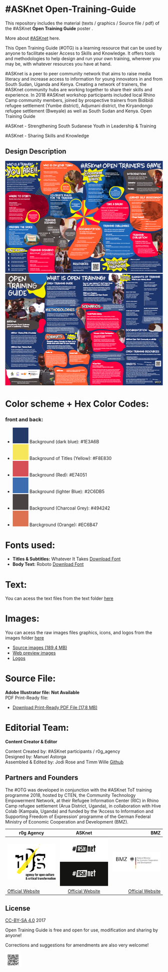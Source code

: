 # #ASKnet Open-Training-Guide

This repository includes the material (texts / graphics / Source file / pdf) of the #ASKnet __Open Training Guide__ poster .

More about [#ASKnet](https://www.asknet.community/) here.

This Open Training Guide (#OTG) is a learning resource that can be used by anyone to facilitate easier Access to Skills and Knowledge. It offers tools and methodologies to help design and run your own training, wherever you may be, with whatever resources you have at hand.


\#ASKnet is a peer to peer community network that aims to raise media literacy and increase access to information for young innovators in and from South Sudan, Uganda and Kenya. Creating a network of trainers, the #ASKnet community hubs are working together to share their skills and experience. In 2018 #ASKnet workshop participants included local Rhino Camp community members, joined by prospective trainers from Bidibidi refugee settlement (Yumbe district), Adjumani district, the Kiryandongo refugee settlement (Bweyale) as well as South Sudan and Kenya.
Open Training Guide

\#ASKnet - Strengthening South Sudanese Youth in Leadership &amp; Training

\#ASKnet - Sharing Skills and Knowledge

## Design Description


![Open Training Guide front page](Open-Training-Guide-front.png)
![Open Training Guide back page](Open-Training-Guide-back.png)


# **Color scheme + Hex Color Codes:**

###  front and back:

* ![#1E3A6B](color-codes/1E3A6B.png) Background (dark blue): #1E3A6B
* ![#F8E830](color-codes/F8E830.png) Background of Titles (Yellow): #F8E830
* ![#E74051](color-codes/E74051.png) Background (Red): #E74051
* ![#2C6DB5](color-codes/2C6DB5.png) Background (lighter Blue): #2C6DB5
* ![#494242](color-codes/494242.png) Background (Charcoal Grey): #494242
* ![#EC6B47](color-codes/EC6B47.png) Barckground (Orange): #EC6B47


# **Fonts used:**

* **Titles & Subtitles:** Whatever It Takes [Download Font](https://www.dafont.com/whatever-it-takes.font)
* **Body Text:**  Roboto [Download Font](https://www.1001freefonts.com/roboto.font)

# **Text:**

You can acess the text files from the text folder [here](https://github.com/opencultureagency/Open-Training-Guide/tree/master/text)


# **Images:**

You can acess the raw images files graphics, icons, and logos from the images folder [here](https://github.com/opencultureagency/Open-Training-Guide/tree/master/images)

* [Source images (189,4 MB)](https://github.com/opencultureagency/Open-Training-Guide/tree/master/src-img)
* [Web preview images](https://github.com/opencultureagency/Open-Training-Guide/tree/master/web-img)
* [Logos](https://github.com/opencultureagency/Open-Training-Guide/tree/master/images/logos)

# **Source File:**

**Adobe Illustrator file: Not Available**  
PDF Print-Ready file:
* [Download Print-Ready PDF File (17,8 MB)](https://github.com/opencultureagency/Open-Training-Guide/blob/master/OTG-Print-ready.pdf)

# **Editorial Team:**
**Content Creator & Editor**

Content Created by: #ASKnet participants / r0g_agency  
Designed by: Manuel Astorga  
Assembled & Edited by: Jodi Rose and
Timm Wille [Github](https://github.com/timmwille/)

## Partners and Founders

The #OTG was developed in conjunction with the #ASKnet ToT training programme 2018, hosted by CTEN, the Community Technology Empowerment Network, at their Refugee Information Center (RIC) in Rhino Camp refugee settlement (Arua District, Uganda), in collaboration with Hive Colab (Kampala, Uganda) and funded by the ‘Access to Information and Supporting Freedom of Expression’ programme of the German Federal Ministry of Economic Cooperation and Development (BMZ).


| r0g Agency |      ASKnet      |  BMZ |
|----------|:-------------:|------:|
| [![r0g Logo](images/logos/r0g-logo-new-2021.png)](https://openculture.agency/)| [![#ASKnet Logo](images/logos/asknet-logo.png)](https://github.com/ASKnet-Open-Training)| [![#ASKnet Logo](images/logos/bmz-logo.png)](https://www.bmz.de/en/) |
| [Official Website](https://openculture.agency/) | [Official Website](https://github.com/ASKnet-Open-Training) | [Official Website](https://www.bmz.de/en/) |

## License
[CC-BY-SA 4.0](LICENSE.md) 2017

Open Training Guide is free and open for use, modification and sharing by anyone!

Corrections and suggestions for amendments are also very welcome!

![Open Training Guide Wikifab QR](OTG-Wikifab-QR.png)
